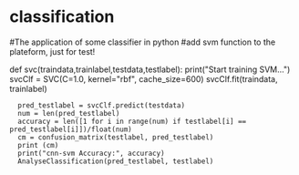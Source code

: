 # classification
#The application of some classifier in python
#add svm function to the plateform, just  for test!

  def svc(traindata,trainlabel,testdata,testlabel):
      print("Start training SVM...")
      svcClf = SVC(C=1.0, kernel="rbf", cache_size=600)
      svcClf.fit(traindata, trainlabel)
    
      pred_testlabel = svcClf.predict(testdata)
      num = len(pred_testlabel)
      accuracy = len([1 for i in range(num) if testlabel[i] == pred_testlabel[i]])/float(num)
      cm = confusion_matrix(testlabel, pred_testlabel)
      print (cm)
      print("cnn-svm Accuracy:", accuracy)
      AnalyseClassification(pred_testlabel, testlabel)
